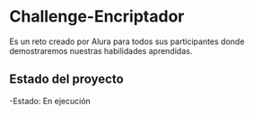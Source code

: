 <h1> Challenge-Encriptador</h1>
<p>Es un reto creado por Alura para todos sus participantes donde demostraremos nuestras habilidades aprendidas.</p>

<h2>Estado del proyecto</h2>

-Estado: En ejecución 
